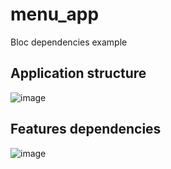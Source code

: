 # menu_app

Bloc dependencies example

## Application structure
![image](https://github.com/user-attachments/assets/3e7a3e04-38a9-4806-9691-9ee292d6c8b4)

## Features dependencies
![image](https://github.com/user-attachments/assets/3735d059-1522-4663-b7de-702f25e0dc47)
